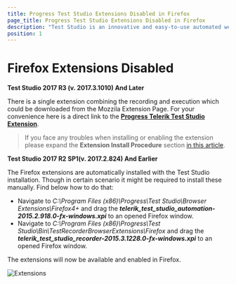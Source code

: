 ```yaml
---
title: Progress Test Studio Extensions Disabled in Firefox
page_title: Progress Test Studio Extensions Disabled in Firefox
description: "Test Studio is an innovative and easy-to-use automated web, WPF and load testing solution. Test Studio tests support essential technologies like ASP.NET AJAX, Silverlight, PHP and MVC. HTML5, Testing framework, functional testing, performance testing, load testing, exploratory testing, manual testing."
position: 1
---
```

# Firefox Extensions Disabled

**Test Studio 2017 R3 (v. 2017.3.1010) And Later**

There is a single extension combining the recording and execution which could be downloaded from the Mozzila Extension Page. For your convenience here is a direct link to the <a href="https://addons.mozilla.org/en-US/firefox/addon/progress-test-studio-extension/" target="_blank">**Progress Telerik Test Studio Extension**</a>.

>If you face any troubles when installing or enabling the extension please expand the **Extension Install Procedure** section <a href="/getting-started/configure-your-browser/firefox#Extension_Install" target="_blank">in this article</a>.

**Test Studio 2017 R2 SP1(v. 2017.2.824) And Earlier**

The Firefox extensions are automatically installed with the Test Studio installation. Though in certain scenario it might be required to install these manually. Find below how to do that: 

- Navigate to *C:\Program Files (x86)\Progress\Test Studio\Browser Extensions\Firefox4+* and drag the ***telerik_test_studio_automation-2015.2.918.0-fx-windows.xpi*** to an opened Firefox window.  
- Navigate to *C:\Program Files (x86)\Progress\Test Studio\Bin\TestRecorderBrowserExtensions\Firefox* and drag the ***telerik_test_studio_recorder-2015.3.1228.0-fx-windows.xpi*** to an opened Firefox window.

The extensions will now be available and enabled in Firefox.

![Extensions][1]

[1]: /img/troubleshooting-guide/browser-inconsistencies-tg/extensions-disabled-in-ff/fig1.jpg